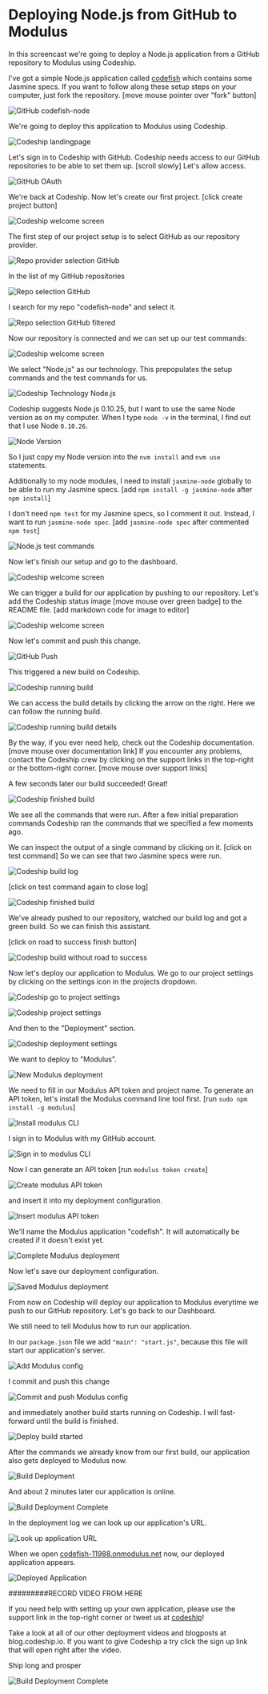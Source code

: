 














Deploying Node.js from GitHub to Modulus
======================

In this screencast we're going to deploy a Node.js application from a GitHub repository to Modulus using Codeship.





I've got a simple Node.js application called [codefish][codefish-repo] which contains some Jasmine specs. If you want to follow along these setup steps on your computer, just fork the repository. [move mouse pointer over "fork" button]

![GitHub codefish-node][screenshot-repository]





We're going to deploy this application to Modulus using Codeship.

![Codeship landingpage][screenshot-codefish-landingpage]

Let's sign in to Codeship with GitHub. Codeship needs access to our GitHub repositories to be able to set them up. [scroll slowly] Let's allow access.

![GitHub OAuth][screenshot-oauth]

We're back at Codeship. Now let's create our first project. [click create project button]

![Codeship welcome screen][screenshot-codeship-welcome]





The first step of our project setup is to select GitHub as our repository provider.

![Repo provider selection GitHub][screenshot-repo-provider-selection]

In the list of my GitHub repositories

![Repo selection GitHub][screenshot-repo-selection]

I search for my repo "codefish-node" and select it.

![Repo selection GitHub filtered][screenshot-repo-selection-filtered]

Now our repository is connected and we can set up our test commands:

![Codeship welcome screen][screenshot-codeship-technology]

We select "Node.js" as our technology. This prepopulates the setup commands and the test commands for us.

![Codeship Technology Node.js][screenshot-codeship-technology-selected]





Codeship suggests Node.js 0.10.25, but I want to use the same Node version as on my computer. When I type `node -v` in the terminal, I find out that I use Node `0.10.26`.

![Node Version][screenshot-technology-version]

So I just copy my Node version into the `nvm install` and `nvm use` statements.

Additionally to my node modules, I need to install `jasmine-node` globally to be able to run my Jasmine specs. [add `npm install -g jasmine-node` after `npm install`]

I don't need `npm test` for my Jasmine specs, so I comment it out. Instead, I want to run `jasmine-node spec`. [add `jasmine-node spec` after commented `npm test`]

![Node.js test commands][screenshot-test-commands]





Now let's finish our setup and go to the dashboard.

![Codeship welcome screen][screenshot-codeship-dasboard]





We can trigger a build for our application by pushing to our repository. Let's add the Codeship status image [move mouse over green badge] to the README file.
[add markdown code for image to editor]

![Codeship welcome screen][screenshot-codeship-image]

Now let's commit and push this change.

![GitHub Push][screenshot-codeship-push]

This triggered a new build on Codeship.

![Codeship running build][screenshot-first-build-running]

We can access the build details by clicking the arrow on the right. Here we can follow the running build.

![Codeship running build details][screenshot-first-build-running-details]

By the way, if you ever need help, check out the Codeship documentation. [move mouse over documentation link] If you encounter any problems, contact the Codeship crew by clicking on the support links in the top-right or the bottom-right corner. [move mouse over support links]

A few seconds later our build succeeded! Great!

![Codeship finished build][screenshot-first-build-finished]

We see all the commands that were run. After a few initial preparation commands Codeship ran the commands that we specified a few moments ago.





We can inspect the output of a single command by clicking on it.
[click on test command]
So we can see that two Jasmine specs were run.

![Codeship build log][screenshot-build-log]

[click on test command again to close log]

![Codeship finished build][screenshot-first-build-finished]





We've already pushed to our repository, watched our build log and got a green build. So we can finish this assistant.

[click on road to success finish button]

![Codeship build without road to success][screenshot-build-without-road-to-success]





Now let's deploy our application to Modulus. We go to our project settings by clicking on the settings icon in the projects dropdown.

![Codeship go to project settings][screenshot-go-to-project-settings]

![Codeship project settings][screenshot-project-settings]

And then to the "Deployment" section.

![Codeship deployment settings][screenshot-deployment-settings]

We want to deploy to "Modulus".

![New Modulus deployment][screenshot-new-deployment]





We need to fill in our Modulus API token and project name. To generate an API
token, let's install the Modulus command line tool first.
[run `sudo npm install -g modulus`]

![Install modulus CLI][screenshot-install-tool]

I sign in to Modulus with my GitHub account.

![Sign in to modulus CLI][screenshot-sign-in-to-deployment]

Now I can generate an API token [run `modulus token create`]

![Create modulus API token][screenshot-create-api-token]

and insert it into my deployment configuration.

![Insert modulus API token][screenshot-insert-api-token]

We'll name the Modulus application "codefish". It will automatically be created
if it doesn't exist yet.





![Complete Modulus deployment][screenshot-complete-deployment]

Now let's save our deployment configuration.

![Saved Modulus deployment][screenshot-saved-deployment]

From now on Codeship will deploy our application to Modulus everytime we push to our GitHub repository.
Let's go back to our Dashboard.





We still need to tell Modulus how to run our application.

In our `package.json` file we add `"main": "start.js"`, because this file will
start our application's server.

![Add Modulus config][screenshot-add-deployment-config]

I commit and push this change

![Commit and push Modulus config][screenshot-commit-and-push-deployment-config]





and immediately another build starts running on Codeship. I will fast-forward until the build is finished.

![Deploy build started][screenshot-deploy-build-started]

After the commands we already know from our first build, our application also gets deployed to Modulus now.

![Build Deployment][screenshot-build-deployment]

And about 2 minutes later our application is online.

![Build Deployment Complete][screenshot-build-deployment-complete]





In the deployment log we can look up our application's URL.

![Look up application URL][screenshot-look-up-url]





When we open [codefish-11988.onmodulus.net][codefish-live] now, our deployed application appears.

![Deployed Application][screenshot-deployed-application]

#########RECORD VIDEO FROM HERE

If you need help with setting up your own application, please use the support link in the top-right corner or tweet us at [codeship][codeship-twitter]!

Take a look at all of our other deployment videos and blogposts at blog.codeship.io.
If you want to give Codeship a try click the sign up link that will open right after the video.

Ship long and prosper

![Build Deployment Complete][screenshot-build-deployment-complete]



 [codeship]: https://www.codeship.io/
 [codeship-twitter]: http://www.twitter.com/codeship
 
 [codefish-repo]: https://github.com/codeship-tutorials/codefish-node
 
 
 [codefish-live]: http://codefish-11988.onmodulus.net
 
 [screenshot-repository]: https://raw.githubusercontent.com/codeship/screencast-storyboards/node-github-modulus/screenshots/github/codefish-node/repository.png
 [screenshot-codefish-landingpage]: https://raw.githubusercontent.com/codeship/screencast-storyboards/node-github-modulus/screenshots/codeship-landingpage.png
 [screenshot-oauth]: https://raw.githubusercontent.com/codeship/screencast-storyboards/node-github-modulus/screenshots/github/oauth.png
 [screenshot-codeship-welcome]: https://raw.githubusercontent.com/codeship/screencast-storyboards/node-github-modulus/screenshots/codeship-welcome.png
 [screenshot-repo-provider-selection]: https://raw.githubusercontent.com/codeship/screencast-storyboards/node-github-modulus/screenshots/github/repo-provider-selection.png
 [screenshot-repo-selection]: https://raw.githubusercontent.com/codeship/screencast-storyboards/node-github-modulus/screenshots/repo-selection.png
 [screenshot-repo-selection-filtered]: https://raw.githubusercontent.com/codeship/screencast-storyboards/node-github-modulus/screenshots/node/codefish-node-selection-filtered.png
 [screenshot-codeship-technology]: https://raw.githubusercontent.com/codeship/screencast-storyboards/node-github-modulus/screenshots/codeship-technology.png
 [screenshot-codeship-technology-selected]: https://raw.githubusercontent.com/codeship/screencast-storyboards/node-github-modulus/screenshots/node/codeship-technology.png
 [screenshot-technology-version]: https://raw.githubusercontent.com/codeship/screencast-storyboards/node-github-modulus/screenshots/node/technology-version.png
 [screenshot-test-commands]: https://raw.githubusercontent.com/codeship/screencast-storyboards/node-github-modulus/screenshots/node/test-commands.png
 [screenshot-codeship-dasboard]: https://raw.githubusercontent.com/codeship/screencast-storyboards/node-github-modulus/screenshots/github/codefish-node/codeship-dashboard.png
 [screenshot-codeship-image]: https://raw.githubusercontent.com/codeship/screencast-storyboards/node-github-modulus/screenshots/node/codeship-image.png
 [screenshot-codeship-push]: https://raw.githubusercontent.com/codeship/screencast-storyboards/node-github-modulus/screenshots/github/codefish-node/push.png
 [screenshot-first-build-running]: https://raw.githubusercontent.com/codeship/screencast-storyboards/node-github-modulus/screenshots/node/first-build-running.png
 [screenshot-first-build-running-details]: https://raw.githubusercontent.com/codeship/screencast-storyboards/node-github-modulus/screenshots/github/codefish-node/first-build-running-details.png
 [screenshot-first-build-finished]: https://raw.githubusercontent.com/codeship/screencast-storyboards/node-github-modulus/screenshots/github/codefish-node/first-build-finished.png
 [screenshot-build-log]: https://raw.githubusercontent.com/codeship/screencast-storyboards/node-github-modulus/screenshots/github/codefish-node/build-log.png
 [screenshot-build-without-road-to-success]: https://raw.githubusercontent.com/codeship/screencast-storyboards/node-github-modulus/screenshots/github/codefish-node/build-without-road-to-success.png
 [screenshot-go-to-project-settings]: https://raw.githubusercontent.com/codeship/screencast-storyboards/node-github-modulus/screenshots/github/codefish-node/go-to-project-settings.png
 [screenshot-project-settings]: https://raw.githubusercontent.com/codeship/screencast-storyboards/node-github-modulus/screenshots/node/project-settings.png
 [screenshot-deployment-settings]: https://raw.githubusercontent.com/codeship/screencast-storyboards/node-github-modulus/screenshots/node/deployment-settings.png
 [screenshot-new-deployment]: https://raw.githubusercontent.com/codeship/screencast-storyboards/node-github-modulus/screenshots/node/modulus/new-deployment.png
 [screenshot-heroku-apps]: https://raw.githubusercontent.com/codeship/screencast-storyboards/node-github-modulus/screenshots/modulus/heroku-apps.png
 [screenshot-create-heroku-app]: https://raw.githubusercontent.com/codeship/screencast-storyboards/node-github-modulus/screenshots/modulus/create-heroku-app.png
 [screenshot-heroku-app-created]: https://raw.githubusercontent.com/codeship/screencast-storyboards/node-github-modulus/screenshots/modulus/heroku-app-created.png
 [screenshot-heroku-deployment-name]: https://raw.githubusercontent.com/codeship/screencast-storyboards/node-github-modulus/screenshots/node/modulus/heroku-deployment-name.png
 [screenshot-show-api-key]: https://raw.githubusercontent.com/codeship/screencast-storyboards/node-github-modulus/screenshots/modulus/show-api-key.png
 [screenshot-complete-deployment]: https://raw.githubusercontent.com/codeship/screencast-storyboards/node-github-modulus/screenshots/node/modulus/complete-deployment.png
 [screenshot-saved-deployment]: https://raw.githubusercontent.com/codeship/screencast-storyboards/node-github-modulus/screenshots/node/modulus/saved-deployment.png
 [screenshot-added-paragraph]: https://raw.githubusercontent.com/codeship/screencast-storyboards/node-github-modulus/screenshots/node/added-paragraph.png
 [screenshot-commit-and-push-paragraph]: https://raw.githubusercontent.com/codeship/screencast-storyboards/node-github-modulus/screenshots/github/codefish-node/commit-and-push-paragraph.png
 [screenshot-deploy-build-started]: https://raw.githubusercontent.com/codeship/screencast-storyboards/node-github-modulus/screenshots/node/modulus/deploy-build-started.png
 [screenshot-build-deployment]: https://raw.githubusercontent.com/codeship/screencast-storyboards/node-github-modulus/screenshots/node/modulus/build-deployment.png
 [screenshot-build-deployment-complete]: https://raw.githubusercontent.com/codeship/screencast-storyboards/node-github-modulus/screenshots/node/modulus/build-deployment-complete.png
 [screenshot-deployed-application]: https://raw.githubusercontent.com/codeship/screencast-storyboards/node-github-modulus/screenshots/node/modulus/deployed-application.png
 [screenshot-select-post-hook]: https://raw.githubusercontent.com/codeship/screencast-storyboards/node-github-modulus/screenshots/github/codefish-node/select-post-hook.png
 [screenshot-paste-hook-url]: https://raw.githubusercontent.com/codeship/screencast-storyboards/node-github-modulus/screenshots/github/codefish-node/paste-hook-url.png
 [screenshot-hook-added]: https://raw.githubusercontent.com/codeship/screencast-storyboards/node-github-modulus/screenshots/github/codefish-node/hook-added.png
 [screenshot-deployment-username]: https://raw.githubusercontent.com/codeship/screencast-storyboards/node-github-modulus/screenshots/node/modulus/username.png
 [screenshot-create-deployment-token]: https://raw.githubusercontent.com/codeship/screencast-storyboards/node-github-modulus/screenshots/node/modulus/create-token.png
 [screenshot-add-deployment-config]: https://raw.githubusercontent.com/codeship/screencast-storyboards/node-github-modulus/screenshots/modulus/add-config.png
 [screenshot-commit-and-push-deployment-config]: https://raw.githubusercontent.com/codeship/screencast-storyboards/node-github-modulus/screenshots/github/codefish-node/modulus/commit-and-push-deployment-config.png
 [screenshot-dotcloud-api-key]: https://raw.githubusercontent.com/codeship/screencast-storyboards/node-github-modulus/screenshots/modulus/api-key.png
 [screenshot-dotcloud-deployment-api-key]: https://raw.githubusercontent.com/codeship/screencast-storyboards/node-github-modulus/screenshots/node/modulus/deployment-api-key.png
 [screenshot-dotcloud-yml]: https://raw.githubusercontent.com/codeship/screencast-storyboards/node-github-modulus/screenshots/node/modulus/dotcloud-yml.png
 [screenshot-dotcloud-wsgi-py]: https://raw.githubusercontent.com/codeship/screencast-storyboards/node-github-modulus/screenshots/node/modulus/wsgi-py.png
 [screenshot-deployment-documentation-page]: https://raw.githubusercontent.com/codeship/screencast-storyboards/node-github-modulus/screenshots/node/modulus/documentation-page.png
 [screenshot-empty-deployment]: https://raw.githubusercontent.com/codeship/screencast-storyboards/node-github-modulus/screenshots/node/modulus/empty-deployment.png
 [screenshot-deployment-home-page]: https://raw.githubusercontent.com/codeship/screencast-storyboards/node-github-modulus/screenshots/modulus/home-page.png
 [screenshot-new-deployment-app]: https://raw.githubusercontent.com/codeship/screencast-storyboards/node-github-modulus/screenshots/node/modulus/new-deployment-app.png
 [screenshot-deployment-oauth]: https://raw.githubusercontent.com/codeship/screencast-storyboards/node-github-modulus/screenshots/modulus/oauth.png
 [screenshot-app-yml]: https://raw.githubusercontent.com/codeship/screencast-storyboards/node-github-modulus/screenshots/node/modulus/app-yml.png
 [screenshot-install-tool]: https://raw.githubusercontent.com/codeship/screencast-storyboards/node-github-modulus/screenshots/modulus/install-tool.png
 [screenshot-sign-in-to-deployment]: https://raw.githubusercontent.com/codeship/screencast-storyboards/node-github-modulus/screenshots/modulus/sign-in-to-deployment.png
 [screenshot-create-api-token]: https://raw.githubusercontent.com/codeship/screencast-storyboards/node-github-modulus/screenshots/modulus/create-api-token.png
 [screenshot-insert-api-token]: https://raw.githubusercontent.com/codeship/screencast-storyboards/node-github-modulus/screenshots/modulus/insert-api-token.png
 [screenshot-look-up-url]: https://raw.githubusercontent.com/codeship/screencast-storyboards/node-github-modulus/screenshots/modulus/look-up-url.png

